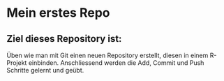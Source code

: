 # Mein erstes Repo

## Ziel dieses Repository ist: 

Üben wie man mit Git einen neuen Repository erstellt, diesen in einem R-Projekt einbinden.
Anschliessend werden die Add, Commit und Push Schritte gelernt und geübt.

